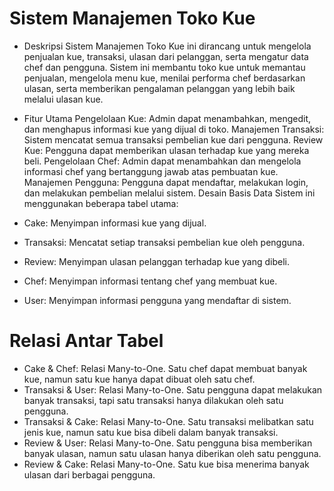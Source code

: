 # Sistem Manajemen Toko Kue
- Deskripsi
Sistem Manajemen Toko Kue ini dirancang untuk mengelola penjualan kue, transaksi, ulasan dari pelanggan, serta mengatur data chef dan pengguna. Sistem ini membantu toko kue untuk memantau penjualan, mengelola menu kue, menilai performa chef berdasarkan ulasan, serta memberikan pengalaman pelanggan yang lebih baik melalui ulasan kue.

- Fitur Utama
Pengelolaan Kue: Admin dapat menambahkan, mengedit, dan menghapus informasi kue yang dijual di toko.
Manajemen Transaksi: Sistem mencatat semua transaksi pembelian kue dari pengguna.
Review Kue: Pengguna dapat memberikan ulasan terhadap kue yang mereka beli.
Pengelolaan Chef: Admin dapat menambahkan dan mengelola informasi chef yang bertanggung jawab atas pembuatan kue.
Manajemen Pengguna: Pengguna dapat mendaftar, melakukan login, dan melakukan pembelian melalui sistem.
Desain Basis Data
Sistem ini menggunakan beberapa tabel utama:

- Cake: Menyimpan informasi kue yang dijual.
- Transaksi: Mencatat setiap transaksi pembelian kue oleh pengguna.
- Review: Menyimpan ulasan pelanggan terhadap kue yang dibeli.
- Chef: Menyimpan informasi tentang chef yang membuat kue.
- User: Menyimpan informasi pengguna yang mendaftar di sistem.

# Relasi Antar Tabel
- Cake & Chef: Relasi Many-to-One. Satu chef dapat membuat banyak kue, namun satu kue hanya dapat dibuat oleh satu chef.
- Transaksi & User: Relasi Many-to-One. Satu pengguna dapat melakukan banyak transaksi, tapi satu transaksi hanya dilakukan oleh satu pengguna.
- Transaksi & Cake: Relasi Many-to-One. Satu transaksi melibatkan satu jenis kue, namun satu kue bisa dibeli dalam banyak transaksi.
- Review & User: Relasi Many-to-One. Satu pengguna bisa memberikan banyak ulasan, namun satu ulasan hanya diberikan oleh satu pengguna.
- Review & Cake: Relasi Many-to-One. Satu kue bisa menerima banyak ulasan dari berbagai pengguna.